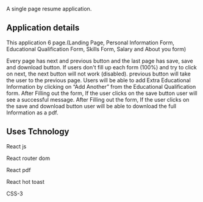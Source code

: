 <p>A single page resume application.</p>
<h2>Application details</h2>
<p>This application 6 page.(Landing Page, Personal Information Form, Educational Qualification Form, Skills Form, Salary and About you form)</p>
<p>
  Every page has next and previous button and the last page has save, save and download button.
  If users don't fill up each form (100%) and try to click on next, the next button will not work (disabled).
  previous button will take the user to the previous page.
  Users will be able to add Extra Educational Information by clicking on “Add Another” from the Educational Qualification form.
  After Filling out the form, If the user clicks on the save button user will see a successful message.
  After Filling out the form, If the user clicks on the save and download button  user will be able to download the full Information as a pdf.
</p>

<h2>Uses Tchnology</h2>
<p>React js</p>
<p>React router dom</p>
<p>React pdf</p>
<p>React hot toast</p>
<p>CSS-3</p>

